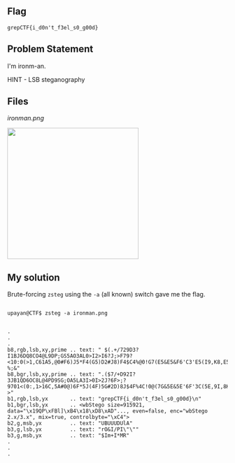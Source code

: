 ## Flag
```
grepCTF{i_d0n't_f3el_s0_g00d}
```

## Problem Statement

I'm ironm-an.

HINT - LSB steganography

## Files

*ironman.png*

<img src="https://user-images.githubusercontent.com/96875426/229525694-81e22f87-f3a3-44a2-aea0-b223b86b33c3.png" width="300">

## My solution

Brute-forcing `zsteg` using the `-a` (all known) switch gave me the flag.

```console

upayan@CTF$ zsteg -a ironman.png

```

```console

.
.
.
b8,rgb,lsb,xy,prime .. text: " $(.+/729D3?I1BJ6DQ8CO4@L9DP;GS5AO3AL0>I2>I6?J;>F79?<10:0(>1,C61A5,@0#F6)J5*F4(G5)D2#J8)F4$C4%@0!G7(E5&E5&F6'C3'E5(I9,K8,E5(A1$>-%;&"
b8,bgr,lsb,xy,prime .. text: ".($7/+D92I?3JB1QD6OC8L@4PD9SG;OA5LA3I>0I>2J?6F>;?9701<(0:,1>16C,5A#0@)6F*5J(4F)5G#2D)8J$4F%4C!0@(7G&5E&5E'6F'3C(5E,9I,8K(5E$1A%->"
b1,rgb,lsb,yx       .. text: "grepCTF{i_d0n't_f3el_s0_g00d}\n"
b1,bgr,lsb,yx       .. <wbStego size=915921, data="\x19QP\xFBl]\xB4\x18\xD8\xAD"..., even=false, enc="wbStego 2.x/3.x", mix=true, controlbyte="\xC4">
b2,g,msb,yx         .. text: "UBUUUDUlA"
b3,g,lsb,yx         .. text: "rO&I/PI\"\""
b3,g,msb,yx         .. text: "$Im+I*MR"
.
.
.

```
